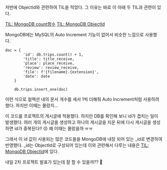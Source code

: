 저번에 ObjectId와 관련하여 TIL을 적었다. 그 이유는 바로 이 아래 두 TIL과 관련이 있다.

[TIL: MongoDB count함수](https://velog.io/@rudwnd33/TIL-9%EC%9B%94-28%EC%9D%BC)
[TIL: MongoDB ObjectId](https://velog.io/@rudwnd33/TIL-10%EC%9B%94-16%EC%9D%BC)

MongoDB에는 MySQL의 Auto Increment 기능이 없어서 비슷한 느낌으로 사용했다.

```
doc = {
        'id': db.trips.count() + 1,
        'title': title_receive,
        'place': place_receive,
        'review': review_receive,
        'file': f'{filename}.{extension}',
        'date': date
    }

    db.trips.insert_one(doc)
```
이런 식으로 컬렉션 내의 문서 개수를 세서 1씩 더해줘 Auto Increment처럼 사용하려 했다. 하지만 이때는 몰랐지...

이 코드를 프로젝트의 게시글에 적용했다. 하지만 DB를 확인해 보니 id가 겹치는 일이 발생했다.
여러 개의 게시글을 생성하고 하나의 게시글을 지운 뒤에 다시 게시글을 생성하면 id가 중복된다!! 😣 왜 이때는 몰랐을까 ㅠㅠ

그래서 이 id 값이 사용되는 많은 코드들을 MongoDB에 내장 되어 있는 _id로 변경하여 반영했다. _id는 ObjectId로 구성되어 있는데 이와 관련해서 다루는 내용은 [TIL: MongoDB ObjectId](https://velog.io/@rudwnd33/TIL-10%EC%9B%94-16%EC%9D%BC)에 있다.

내일 2차 프로젝트 발표가 있는데 잘 할 수 있을까?? 🤣